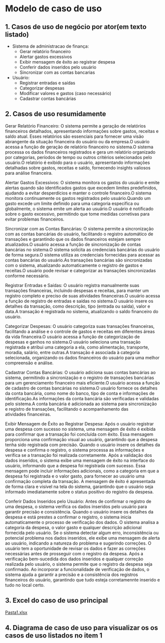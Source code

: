 # Modelo de caso de uso 
## 1. Casos de uso de negócio por ator(em texto listado)
* Sistema de administracao de finança:
  * Gerar relatório financeiro
  * Alertar gastos excessivos
  * Exibir mensagem de êxito ao registrar despesa
  * Conferir dados inseridos pelo usuário
  * Sincronizar com as contas bancarias
* Usuário:
  * Registrar entradas e saídas
  * Categorizar despesas
  * Modificar valores e gastos (caso necessário)
  * Cadastrar contas bancárias
## 2. Casos de uso resumidamente
Gerar Relatório Financeiro: O sistema permite a geração de relatórios financeiros detalhados, apresentando informações sobre gastos, receitas e saldo atual. Esses relatórios são essenciais para fornecer uma visão 
abrangente da situação financeira do usuário ou da empresa.O usuário acessa a função de geração de relatório financeiro no sistema.O sistema processa os dados financeiros registrados e gera um relatório organizado por 
categorias, períodos de tempo ou outros critérios selecionados pelo usuário.O relatório é exibido para o usuário, apresentando informações detalhadas sobre gastos, receitas e saldo, fornecendo insights valiosos para 
análise financeira.

Alertar Gastos Excessivos: O sistema monitora os gastos do usuário e emite alertas quando são identificados gastos que excedem limites predefinidos, ajudando a evitar desperdícios e manter o controle financeiro.O sistema 
monitora continuamente os gastos registrados pelo usuário.Quando um gasto excede um limite definido para uma categoria específica ou globalmente, o sistema emite um alerta ao usuário.O usuário é notificado sobre o gasto 
excessivo, permitindo que tome medidas corretivas para evitar problemas financeiros.

Sincronizar com as Contas Bancárias: O sistema permite a sincronização com as contas bancárias do usuário, facilitando o registro automático de transações e garantindo que os dados financeiros estejam sempre atualizados.O 
usuário acessa a função de sincronização de contas bancárias no sistema.O sistema solicita as credenciais bancárias do usuário de forma segura.O sistema utiliza as credenciais fornecidas para acessar as contas bancárias 
do usuário.As transações bancárias são sincronizadas com o sistema, atualizando automaticamente o registro de gastos e receitas.O usuário pode revisar e categorizar as transações sincronizadas conforme necessário.

Registrar Entradas e Saídas: O usuário registra manualmente suas transações financeiras, incluindo despesas e receitas, para manter um registro completo e preciso de suas atividades financeiras.O usuário acessa a função 
de registro de entradas e saídas no sistema.O usuário insere os detalhes da transação, como descrição, tipo (entrada ou saída), valor e data.A transação é registrada no sistema, atualizando o saldo financeiro do usuário.

Categorizar Despesas: O usuário categoriza suas transações financeiras, facilitando a análise e o controle de gastos e receitas em diferentes áreas da vida financeira.O usuário acessa a função de categorização de despesas 
e ganhos no sistema.O usuário seleciona uma transação registrada e atribui uma categoria a ela, como alimentação, transporte, moradia, salário, entre outras.A transação é associada à categoria selecionada, organizando os 
dados financeiros do usuário para uma melhor compreensão e análise.

Cadastrar Contas Bancárias: O usuário adiciona suas contas bancárias ao sistema, permitindo a sincronização e o registro de transações bancárias para um gerenciamento financeiro mais eficiente.O usuário acessa a função de 
cadastro de contas bancárias no sistema.O usuário fornece os detalhes da conta bancária, como nome do banco, tipo de conta e informações de identificação.As informações da conta bancária são verificadas e validadas pelo 
sistema.A conta bancária é adicionada ao sistema para sincronização e registro de transações, facilitando o acompanhamento das atividades financeiras.

Exibir Mensagem de Êxito ao Registrar Despesa: Após o usuário registrar uma despesa com sucesso no sistema, uma mensagem de êxito é exibida para confirmar que a transação foi concluída com êxito. Essa mensagem proporciona 
uma confirmação visual ao usuário, garantindo que a despesa tenha sido registrada com precisão. Quando o usuário insere os detalhes da despesa e confirma o registro, o sistema processa as informações e verifica se a 
transação foi realizada corretamente. Após a validação dos dados inseridos, o sistema exibe uma mensagem de êxito na interface do usuário, informando que a despesa foi registrada com sucesso. Essa mensagem pode incluir 
informações adicionais, como a categoria em que a despesa foi registrada e o valor gasto, para fornecer ao usuário uma confirmação completa da transação. A mensagem de êxito é apresentada de forma clara e visível na tela 
do sistema, garantindo que o usuário seja informado imediatamente sobre o status positivo do registro da despesa.

Conferir Dados Inseridos pelo Usuário: Antes de confirmar o registro de uma despesa, o sistema verifica os dados inseridos pelo usuário para garantir precisão e consistência. Quando o usuário insere os detalhes da despesa 
e está prestes a confirmar o registro, o sistema inicia automaticamente o processo de verificação dos dados. O sistema analisa a categoria da despesa, o valor gasto e qualquer descrição adicional fornecida pelo usuário. 
Se o sistema detectar algum erro, inconsistência ou potencial problema nos dados inseridos, ele exibe uma mensagem de alerta ao usuário, indicando a natureza do problema e sugerindo correções. O usuário tem a oportunidade 
de revisar os dados e fazer as correções necessárias antes de prosseguir com o registro da despesa. Após a verificação bem-sucedida dos dados inseridos e qualquer correção realizada pelo 
usuário, o sistema permite que o registro da despesa seja confirmado. Ao incorporar a funcionalidade de verificação de dados, o sistema ajuda a garantir a precisão e a consistência dos registros financeiros do usuário, 
garantindo que tudo esteja corretamennte inserido e tudo no local certo.
## 3. Excel do caso de uso principal
[Pasta1.xlsx](https://github.com/weikaixia/DevSistema2/files/14562659/Pasta1.xlsx)

## 4. Diagrama de caso de uso para visualizar os os casos de uso listados no item 1
    
